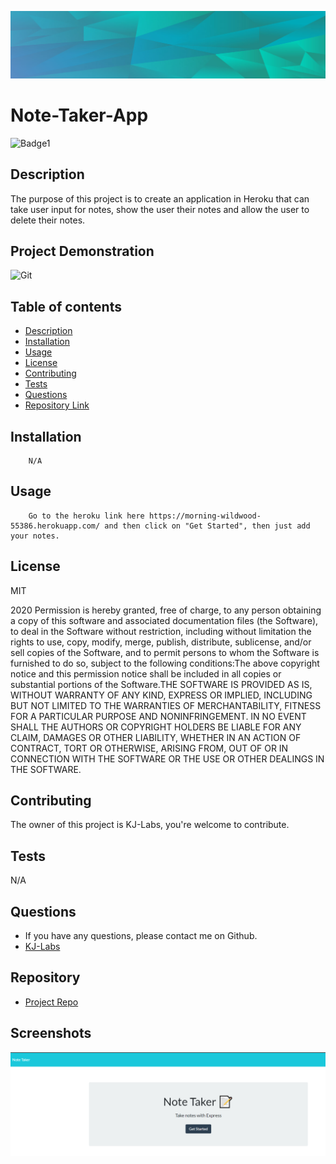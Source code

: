 

![Git](background.PNG)  
# Note-Taker-App

![Badge1](https://img.shields.io/badge/License-MIT-Blue)


## Description 
The purpose of this project is to create an application in Heroku that can take user input for notes, show the user their notes and allow the user to delete their notes. 

## Project Demonstration
![Git](readmevideo.gif)  


## Table of contents

- [Description](#description)
- [Installation](#installation)
- [Usage](#usage)
- [License](#license)
- [Contributing](#contributing)
- [Tests](#tests)
- [Questions](#questions)
- [Repository Link](#repository)



## Installation

        N/A

## Usage

        Go to the heroku link here https://morning-wildwood-55386.herokuapp.com/ and then click on "Get Started", then just add your notes. 

## License
MIT 


2020 Permission is hereby granted, free of charge, to any person obtaining a copy of this software and associated documentation files (the Software), to deal in the Software without restriction, including without limitation the rights to use, copy, modify, merge, publish, distribute, sublicense, and/or sell copies of the Software, and to permit persons to whom the Software is furnished to do so, subject to the following conditions:The above copyright notice and this permission notice shall be included in all copies or substantial portions of the Software.THE SOFTWARE IS PROVIDED AS IS, WITHOUT WARRANTY OF ANY KIND, EXPRESS OR IMPLIED, INCLUDING BUT NOT LIMITED TO THE WARRANTIES OF MERCHANTABILITY, FITNESS FOR A PARTICULAR PURPOSE AND NONINFRINGEMENT. IN NO EVENT SHALL THE AUTHORS OR COPYRIGHT HOLDERS BE LIABLE FOR ANY CLAIM, DAMAGES OR OTHER LIABILITY, WHETHER IN AN ACTION OF CONTRACT, TORT OR OTHERWISE, ARISING FROM, OUT OF OR IN CONNECTION WITH THE SOFTWARE OR THE USE OR OTHER DEALINGS IN THE SOFTWARE.

## Contributing

The owner of this project is KJ-Labs, you're welcome to contribute.

## Tests

N/A

## Questions

- If you have any questions, please contact me on Github.
- [KJ-Labs](https://github.com/KJ-Labs)

## Repository

- [Project Repo](https://github.com/KJ-Labs/Note-Taker-App )

## Screenshots
![Git](screenshot.PNG)  


